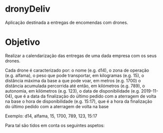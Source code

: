 # dronyDeliv
Aplicação destinada a entregas de encomendas com drones.

# Objetivo
Realizar a calendarização das entregas de uma dada empresa com os seus drones.

Cada drone é caracterizado por:
o nome (e.g. d14),
o zona de operação (e.g. alfama),
o peso que pode transportar, em kilogramas (e.g. 15),
o distância máxima da base a que pode voar, em metros (e.g. 1700)
o distância acumulada percorrida até então, em kilómetros (e.g. 789),
o autonomia, em kilómetros (e.g. 123),
o data de disponibilidade (e.g. 2019-11-04), que é a data da finalização do último pedido com a aterragem de volta na base
o hora de disponibilidade (e.g. 15:17), que é a hora da finalização do último pedido com a aterragem de volta na base

Exemplo:
d14, alfama, 15, 1700, 789, 123, 15:17





Para tal são tidos em conta os seguintes aspetos:  
